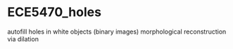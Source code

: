# ECE5470_holes
autofill holes in white objects (binary images) morphological reconstruction via dilation
